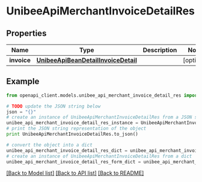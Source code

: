 # UnibeeApiMerchantInvoiceDetailRes


## Properties

Name | Type | Description | Notes
------------ | ------------- | ------------- | -------------
**invoice** | [**UnibeeApiBeanDetailInvoiceDetail**](UnibeeApiBeanDetailInvoiceDetail.md) |  | [optional] 

## Example

```python
from openapi_client.models.unibee_api_merchant_invoice_detail_res import UnibeeApiMerchantInvoiceDetailRes

# TODO update the JSON string below
json = "{}"
# create an instance of UnibeeApiMerchantInvoiceDetailRes from a JSON string
unibee_api_merchant_invoice_detail_res_instance = UnibeeApiMerchantInvoiceDetailRes.from_json(json)
# print the JSON string representation of the object
print UnibeeApiMerchantInvoiceDetailRes.to_json()

# convert the object into a dict
unibee_api_merchant_invoice_detail_res_dict = unibee_api_merchant_invoice_detail_res_instance.to_dict()
# create an instance of UnibeeApiMerchantInvoiceDetailRes from a dict
unibee_api_merchant_invoice_detail_res_form_dict = unibee_api_merchant_invoice_detail_res.from_dict(unibee_api_merchant_invoice_detail_res_dict)
```
[[Back to Model list]](../README.md#documentation-for-models) [[Back to API list]](../README.md#documentation-for-api-endpoints) [[Back to README]](../README.md)


